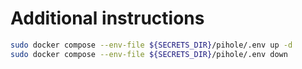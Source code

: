 # Additional instructions

```bash
sudo docker compose --env-file ${SECRETS_DIR}/pihole/.env up -d
sudo docker compose --env-file ${SECRETS_DIR}/pihole/.env down
```
